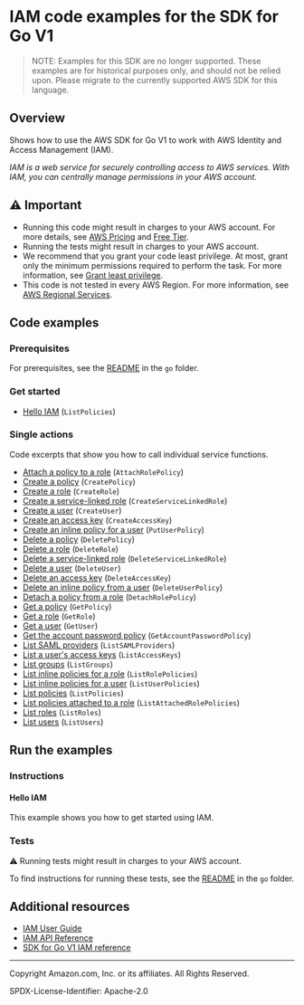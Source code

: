 # IAM code examples for the SDK for Go V1

> NOTE: Examples for this SDK are no longer supported.
> These examples are for historical purposes only, and should not be relied upon.
> Please migrate to the currently supported AWS SDK for this language.

## Overview

Shows how to use the AWS SDK for Go V1 to work with AWS Identity and Access Management (IAM).

<!--custom.overview.start-->
<!--custom.overview.end-->

_IAM is a web service for securely controlling access to AWS services. With IAM, you can centrally manage permissions in your AWS account._

## ⚠ Important

* Running this code might result in charges to your AWS account. For more details, see [AWS Pricing](https://aws.amazon.com/pricing/?aws-products-pricing.sort-by=item.additionalFields.productNameLowercase&aws-products-pricing.sort-order=asc&awsf.Free%20Tier%20Type=*all&awsf.tech-category=*all) and [Free Tier](https://aws.amazon.com/free/?all-free-tier.sort-by=item.additionalFields.SortRank&all-free-tier.sort-order=asc&awsf.Free%20Tier%20Types=*all&awsf.Free%20Tier%20Categories=*all).
* Running the tests might result in charges to your AWS account.
* We recommend that you grant your code least privilege. At most, grant only the minimum permissions required to perform the task. For more information, see [Grant least privilege](https://docs.aws.amazon.com/IAM/latest/UserGuide/best-practices.html#grant-least-privilege).
* This code is not tested in every AWS Region. For more information, see [AWS Regional Services](https://aws.amazon.com/about-aws/global-infrastructure/regional-product-services).

<!--custom.important.start-->
<!--custom.important.end-->

## Code examples

### Prerequisites

For prerequisites, see the [README](../README.md#Prerequisites) in the `go` folder.


<!--custom.prerequisites.start-->
<!--custom.prerequisites.end-->

### Get started

- [Hello IAM](None) (`ListPolicies`)


### Single actions

Code excerpts that show you how to call individual service functions.

- [Attach a policy to a role](None) (`AttachRolePolicy`)
- [Create a policy](None) (`CreatePolicy`)
- [Create a role](None) (`CreateRole`)
- [Create a service-linked role](None) (`CreateServiceLinkedRole`)
- [Create a user](None) (`CreateUser`)
- [Create an access key](None) (`CreateAccessKey`)
- [Create an inline policy for a user](None) (`PutUserPolicy`)
- [Delete a policy](None) (`DeletePolicy`)
- [Delete a role](None) (`DeleteRole`)
- [Delete a service-linked role](None) (`DeleteServiceLinkedRole`)
- [Delete a user](None) (`DeleteUser`)
- [Delete an access key](None) (`DeleteAccessKey`)
- [Delete an inline policy from a user](None) (`DeleteUserPolicy`)
- [Detach a policy from a role](None) (`DetachRolePolicy`)
- [Get a policy](None) (`GetPolicy`)
- [Get a role](None) (`GetRole`)
- [Get a user](None) (`GetUser`)
- [Get the account password policy](None) (`GetAccountPasswordPolicy`)
- [List SAML providers](None) (`ListSAMLProviders`)
- [List a user's access keys](None) (`ListAccessKeys`)
- [List groups](None) (`ListGroups`)
- [List inline policies for a role](None) (`ListRolePolicies`)
- [List inline policies for a user](None) (`ListUserPolicies`)
- [List policies](None) (`ListPolicies`)
- [List policies attached to a role](None) (`ListAttachedRolePolicies`)
- [List roles](None) (`ListRoles`)
- [List users](None) (`ListUsers`)


<!--custom.examples.start-->
<!--custom.examples.end-->

## Run the examples

### Instructions


<!--custom.instructions.start-->
<!--custom.instructions.end-->

#### Hello IAM

This example shows you how to get started using IAM.



### Tests

⚠ Running tests might result in charges to your AWS account.


To find instructions for running these tests, see the [README](../README.md#Tests)
in the `go` folder.



<!--custom.tests.start-->
<!--custom.tests.end-->

## Additional resources

- [IAM User Guide](https://docs.aws.amazon.com/IAM/latest/UserGuide/introduction.html)
- [IAM API Reference](https://docs.aws.amazon.com/IAM/latest/APIReference/welcome.html)
- [SDK for Go V1 IAM reference](https://pkg.go.dev/github.com/aws/aws-sdk-go/service/iam)

<!--custom.resources.start-->
<!--custom.resources.end-->

---

Copyright Amazon.com, Inc. or its affiliates. All Rights Reserved.

SPDX-License-Identifier: Apache-2.0